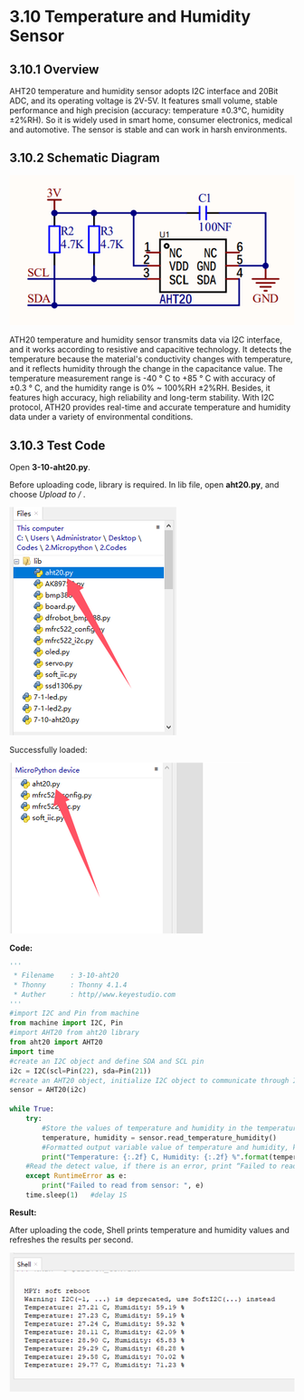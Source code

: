 # 3.10 Temperature and Humidity Sensor

## 3.10.1 Overview

AHT20 temperature and humidity sensor adopts I2C interface and 20Bit ADC, and its operating voltage is 2V-5V. It features small volume, stable performance and high precision (accuracy: temperature ±0.3℃, humidity ±2%RH). So it is widely used in smart home, consumer electronics, medical and automotive. The sensor is stable and can work in harsh environments.

##  3.10.2 Schematic Diagram

![image-20240701144311341](./media/6-10-2.png)

ATH20 temperature and humidity sensor transmits data via I2C interface, and it works according to resistive and capacitive technology. It detects the temperature because the material's conductivity changes with temperature, and it reflects humidity through the change in the capacitance value. The temperature measurement range is -40 ° C to +85 ° C with accuracy of ±0.3 ° C, and the humidity range is 0% ~ 100%RH ±2%RH. Besides, it features high accuracy, high reliability and long-term stability. With I2C protocol, ATH20 provides real-time and accurate temperature and humidity data under a variety of environmental conditions.

## 3.10.3 Test Code

Open **3-10-aht20.py**.

Before uploading code, library is required. In lib file, open **aht20.py**, and choose *Upload to /* .

![](./media/7-10-1.png)

Successfully loaded:

![](./media/7-10-2.png)

**Code:**

```python
'''
 * Filename    : 3-10-aht20
 * Thonny      : Thonny 4.1.4
 * Auther      : http//www.keyestudio.com
'''
#import I2C and Pin from machine
from machine import I2C, Pin
#import AHT20 from aht20 library
from aht20 import AHT20
import time
#create an I2C object and define SDA and SCL pin
i2c = I2C(scl=Pin(22), sda=Pin(21))
#create an AHT20 object, initialize I2C object to communicate through I2C bus and AHT20 sensor
sensor = AHT20(i2c)

while True:	
    try:
        #Store the values of temperature and humidity in the temperature and humidity variables
        temperature, humidity = sensor.read_temperature_humidity()
        #Formatted output variable value of temperature and humidity, keep two decimal places
        print("Temperature: {:.2f} C, Humidity: {:.2f} %".format(temperature, humidity))
    #Read the detect value, if there is an error, print “Failed to read from sensor:”
    except RuntimeError as e:
        print("Failed to read from sensor: ", e)
    time.sleep(1)	#delay 1S

```

**Result:**

After uploading the code, Shell prints temperature and humidity values and refreshes the results per second.

![](./media/7-10-3.png)
